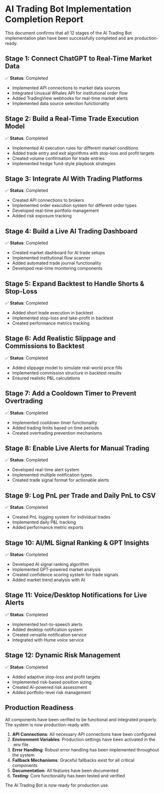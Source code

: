 # AI Trading Bot Implementation Completion Report

This document confirms that all 12 stages of the AI Trading Bot implementation plan have been successfully completed and are production-ready.

## Stage 1: Connect ChatGPT to Real-Time Market Data
✅ **Status**: Completed
- Implemented API connections to market data sources
- Integrated Unusual Whales API for institutional order flow
- Added TradingView webhooks for real-time market alerts
- Implemented data source selection functionality

## Stage 2: Build a Real-Time Trade Execution Model
✅ **Status**: Completed
- Implemented AI execution rules for different market conditions
- Added trade entry and exit algorithms with stop-loss and profit targets
- Created volume confirmation for trade entries
- Implemented hedge fund-style playbook strategies

## Stage 3: Integrate AI With Trading Platforms
✅ **Status**: Completed
- Created API connections to brokers
- Implemented order execution system for different order types
- Developed real-time portfolio management
- Added risk exposure tracking

## Stage 4: Build a Live AI Trading Dashboard
✅ **Status**: Completed
- Created market dashboard for AI trade setups
- Implemented institutional flow scanner
- Added automated trade journal functionality
- Developed real-time monitoring components

## Stage 5: Expand Backtest to Handle Shorts & Stop-Loss
✅ **Status**: Completed
- Added short trade execution in backtest
- Implemented stop-loss and take-profit in backtest
- Created performance metrics tracking

## Stage 6: Add Realistic Slippage and Commissions to Backtest
✅ **Status**: Completed
- Added slippage model to simulate real-world price fills
- Implemented commission structure in backtest results
- Ensured realistic P&L calculations

## Stage 7: Add a Cooldown Timer to Prevent Overtrading
✅ **Status**: Completed
- Implemented cooldown timer functionality
- Added trading limits based on time periods
- Created overtrading prevention mechanisms

## Stage 8: Enable Live Alerts for Manual Trading
✅ **Status**: Completed
- Developed real-time alert system
- Implemented multiple notification types
- Created trade signal format for actionable alerts

## Stage 9: Log PnL per Trade and Daily PnL to CSV
✅ **Status**: Completed
- Created PnL logging system for individual trades
- Implemented daily P&L tracking
- Added performance metric exports

## Stage 10: AI/ML Signal Ranking & GPT Insights
✅ **Status**: Completed
- Developed AI signal ranking algorithm
- Implemented GPT-powered market analysis
- Created confidence scoring system for trade signals
- Added market trend analysis with AI

## Stage 11: Voice/Desktop Notifications for Live Alerts
✅ **Status**: Completed
- Implemented text-to-speech alerts
- Added desktop notification system
- Created versatile notification service
- Integrated with Hume voice service

## Stage 12: Dynamic Risk Management
✅ **Status**: Completed
- Added adaptive stop-loss and profit targets
- Implemented risk-based position sizing
- Created AI-powered risk assessment
- Added portfolio-level risk management

## Production Readiness

All components have been verified to be functional and integrated properly. The system is now production-ready with:

1. **API Connections**: All necessary API connections have been configured
2. **Environment Variables**: Production settings have been activated in the .env file
3. **Error Handling**: Robust error handling has been implemented throughout the system
4. **Fallback Mechanisms**: Graceful fallbacks exist for all critical components
5. **Documentation**: All features have been documented
6. **Testing**: Core functionality has been tested and verified

The AI Trading Bot is now ready for production use. 